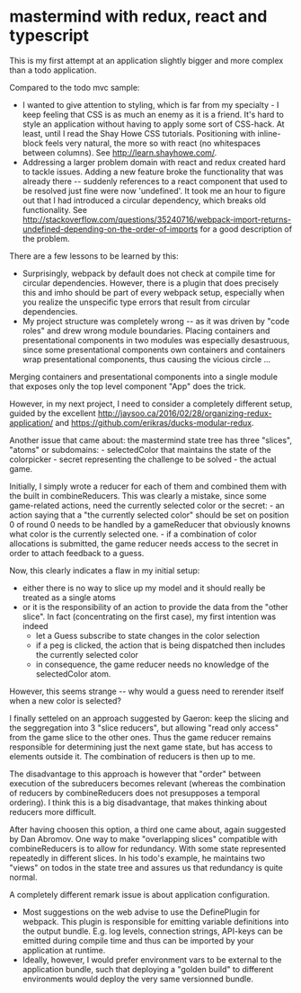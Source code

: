 # mastermind with redux, react and typescript

This is my first attempt at an application slightly bigger and more complex than a todo application.

Compared to the todo mvc sample:
- I wanted to give attention to styling, which is far from my specialty - I keep feeling that
CSS is as much an enemy as it is a friend. It's hard to style an application without having to apply
some sort of CSS-hack. At least, until I read the Shay Howe CSS tutorials. Positioning with inline-block
feels very natural, the more so with react (no whitespaces between columns). See http://learn.shayhowe.com/.
- Addressing a larger problem domain with react and redux created hard to tackle issues. Adding a new feature
broke the functionality that was already there -- suddenly references to a react component that
used to be resolved just fine were now 'undefined'. It took me an hour to figure out that I had
introduced a circular dependency, which breaks old functionality. See http://stackoverflow.com/questions/35240716/webpack-import-returns-undefined-depending-on-the-order-of-imports
for a good description of the problem. 

There are a few lessons to be learned by this:
- Surprisingly, webpack by default does not check at compile time for circular dependencies. However,
there is a plugin that does precisely this and imho should be part of every webpack setup, especially
when you realize the unspecific type errors that result from circular dependencies.
- My project structure was completely wrong -- as it was driven by "code roles" and drew wrong
module boundaries. Placing containers and presentational components in two modules was especially
desastruous, since some presentational components own containers and containers wrap presentational
components, thus causing the vicious circle ...

Merging containers and presentational components into a single module that exposes only the top
level component "App" does the trick.

However, in my next project, I need to consider a completely different setup, guided by the excellent
http://jaysoo.ca/2016/02/28/organizing-redux-application/ and https://github.com/erikras/ducks-modular-redux.

Another issue that came about: the mastermind state tree has three "slices", "atoms" or subdomains: 
    - selectedColor that maintains the state of the colorpicker
    - secret representing the challenge to be solved
    - the actual game. 
    
Initially, I simply wrote a reducer for each of them and combined them with the built in combineReducers. This was clearly a mistake, since some game-related actions, need the currently
selected color or the secret:
    - an action saying that a "the currently selected color" should be set on position 0 of round 0 needs to be handled by a gameReducer that obviously knowns what color is the
        currently selected one.
    - if a combination of color allocations is submitted, the game reducer needs access to the secret in order to attach feedback to a guess.

Now, this clearly indicates a flaw in my initial setup:
- either there is no way to slice up my model and it should really be treated as a single atoms
- or it is the responsibility of an action to provide the data from the "other slice". In fact (concentrating on the first case), my first intention was indeed
    - let a Guess subscribe to state changes in the color selection
    - if a peg is clicked, the action that is being dispatched then includes the currently selected color
    - in consequence, the game reducer needs no knowledge of the selectedColor atom.

However, this seems strange -- why would a guess need to rerender itself when a new color is selected?

I finally setteled on an approach suggested by Gaeron: keep the slicing and the seggregation into 3 "slice reducers", but allowing "read only access" from the game slice to the other ones.
Thus the game reducer remains responsible for determining just the next game state, but has access to elements outside it. The combination of reducers is then up to me.

The disadvantage to this approach is however that "order" between execution of the subreducers becomes relevant (whereas the combination of reducers by combineReducers does not presupposes
a temporal ordering). I think this is a big disadvantage, that makes thinking about reducers more difficult.

After having choosen this option, a third one came about, again suggested by Dan Abromov. One way to make "overlapping slices" compatible with combineReducers is to allow for
redundancy. With some state represented repeatedly in different slices. In his todo's example, he maintains two "views" on todos in the state tree and assures us that redundancy is quite
normal.

A completely different remark issue is about application configuration. 
- Most suggestions on the web advise to use the DefinePlugin for webpack. This plugin is responsible for emitting variable definitions into the output bundle. E.g. log levels,
connection strings, API-keys can be emitted during compile time and thus can be imported by your application at runtime.
- Ideally, however, I would prefer environment vars to be external to the application bundle, such that deploying a "golden build" to different environments would deploy the very
same versionned bundle.
